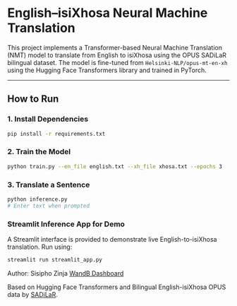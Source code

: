 # English–isiXhosa Neural Machine Translation

This project implements a Transformer-based Neural Machine Translation (NMT) model to translate from English to isiXhosa using the OPUS SADiLaR bilingual dataset. The model is fine-tuned from `Helsinki-NLP/opus-mt-en-xh` using the Hugging Face Transformers library and trained in PyTorch.

---

## How to Run

### 1. Install Dependencies

```bash
pip install -r requirements.txt
```

### 2. Train the Model

```bash
python train.py --en_file english.txt --xh_file xhosa.txt --epochs 3
```

### 3. Translate a Sentence

```bash
python inference.py
# Enter text when prompted
```

### Streamlit Inference App for Demo

A Streamlit interface is provided to demonstrate live English-to-isiXhosa translation. Run using:

```bash
streamlit run streamlit_app.py
```

Author: Sisipho Zinja
[WandB Dashboard](https://wandb.ai/szinja-university-of-rochester/huggingface)

Based on Hugging Face Transformers and Bilingual English-isiXhosa OPUS data by [SADiLaR](https://hdl.handle.net/20.500.12185/525).
